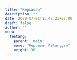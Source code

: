 ```yaml
---
title: "Kepuasan"
description: ""
date: 2020-07-01T15:47:23+07:00
draft: false
author: ""
menu:
  tentang:
    parent: 'main'
    name: "Kepuasan Pelanggan"
    weight: 30
---
```

